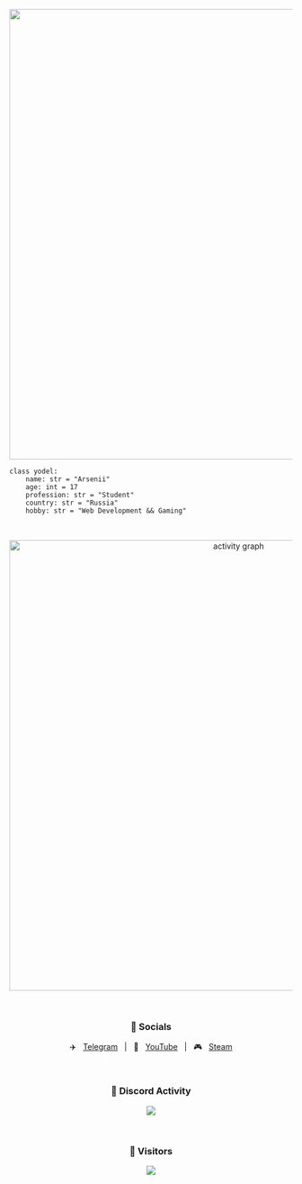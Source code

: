 <p align='center'>
    <!-- https://github.com/DenverCoder1/readme-typing-svg -->
    <img width="800" src="https://readme-typing-svg.demolab.com?color=81d8d0&size=22&pause=1000&center=true&vCenter=true&random=false&width=600&lines=Welcome+to+my+GitHub+profile+page!;ようこそ+へ+私の+GitHubの+プロフィール+ページ！;Приветствую+в+своём+профиле+GitHub!;Bienvenido+a+mi+GitHub+perfil+página!;Willkommen+auf+meiner+GitHub+Profil+Seite!;Καλώς+ήρθατε+στο+μου+GitHub+προφίλ+σελίδα!" />
</p>

```PY
class yodel:
    name: str = "Arsenii"
    age: int = 17
    profession: str = "Student"
    country: str = "Russia"
    hobby: str = "Web Development && Gaming"
```
<br />

<p align="center">
     <!-- https://github.com/Ashutosh00710/github-readme-activity-graph -->
    <img width="800" src="https://github-readme-activity-graph.vercel.app/graph?username=theyodel&theme=tokyo-night&hide_border=true&area=true&custom_title=Activity%20Graph" alt="activity graph" title="activity graph"/>
</p>

<br />

<h3 align="center">🔗 Socials</h3>
<p align="center">
✈️ &nbsp; <a href='https://theyodel.t.me/'>Telegram</a> &nbsp; | &nbsp; 📼 &nbsp; <a href="https://www.youtube.com/@theyodel">YouTube</a> &nbsp; | &nbsp; 🎮 &nbsp; <a href="https://steamcommunity.com/id/theyodel">Steam</a>
</p>

<br />

<h3 align="center">🥱 Discord Activity</h3>
<p align="center">
    <img src="https://lanyard.cnrad.dev/api/1087504544713424926?idleMessage=Sleeping" />
</p>

<br />

<h3 align="center">👀&nbsp;Visitors</h3>
<p align="center">
    <img align="center" src="https://profile-counter.glitch.me/theyodel/count.svg" />
</p>
